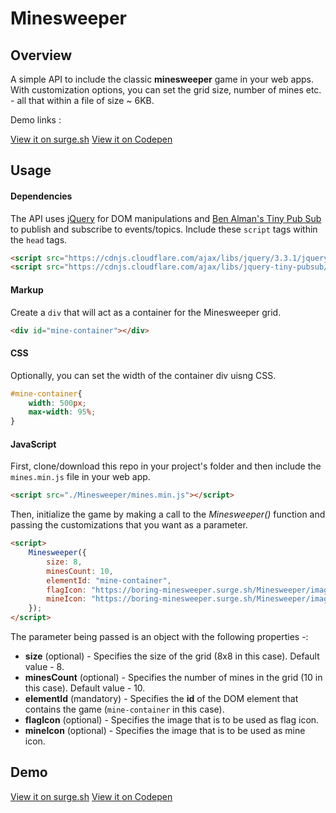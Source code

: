 # Minesweeper


## Overview

A simple API to include the classic **minesweeper** game in your web apps. With customization options, you can set the grid size, number of mines etc. - all that within a file of size ~ 6KB.

Demo links : 

[View it on surge.sh](https://boring-minesweeper.surge.sh/)
[View it on Codepen](https://codepen.io/animeshk874/pen/wXQGrZ)


## Usage

#### Dependencies

The API uses [jQuery](https://github.com/jquery/jquery) for DOM manipulations and [Ben Alman's Tiny Pub Sub](https://github.com/cowboy/jquery-tiny-pubsub) to publish and subscribe to events/topics.
Include these ```script``` tags within the ```head``` tags.

```html
<script src="https://cdnjs.cloudflare.com/ajax/libs/jquery/3.3.1/jquery.min.js"></script>
<script src="https://cdnjs.cloudflare.com/ajax/libs/jquery-tiny-pubsub/0.7.0/ba-tiny-pubsub.min.js"></script>
```


#### Markup

Create a ```div``` that will act as a container for the Minesweeper grid.

```html
<div id="mine-container"></div>
```


#### CSS

Optionally, you can set the width of the container div uisng CSS.

```CSS
#mine-container{
    width: 500px;
    max-width: 95%;
}
```


#### JavaScript

First, clone/download this repo in your project's folder and then include the ```mines.min.js``` file in your web app.

```html
<script src="./Minesweeper/mines.min.js"></script>
```

Then, initialize the game by making a call to the *Minesweeper()* function and passing the customizations that you want as a parameter.

```html
<script>
    Minesweeper({
        size: 8,
        minesCount: 10,
        elementId: "mine-container",
        flagIcon: "https://boring-minesweeper.surge.sh/Minesweeper/images/flag.png",
        mineIcon: "https://boring-minesweeper.surge.sh/Minesweeper/images/mine.png"
    });
</script>
```

The parameter being passed is an object with the following properties -:
* **size** (optional) - Specifies the size of the grid (8x8 in this case). Default value - 8.
* **minesCount** (optional) - Specifies the number of mines in the grid (10 in this case). Default value - 10.
* **elementId** (mandatory) - Specifies the **id** of the DOM element that contains the game (```mine-container``` in this case).
* **flagIcon** (optional) - Specifies the image that is to be used as flag icon.
* **mineIcon** (optional) - Specifies the image that is to be used as mine icon.


## Demo

[View it on surge.sh](https://boring-minesweeper.surge.sh/)
[View it on Codepen](https://codepen.io/animeshk874/pen/wXQGrZ)